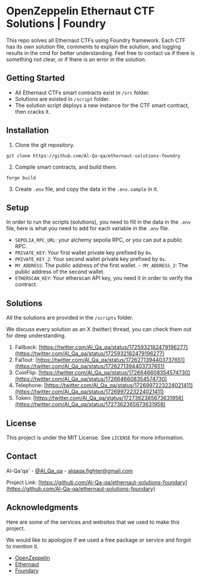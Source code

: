 # OpenZeppelin Ethernaut CTF Solutions | Foundry

This repo solves all Ethernaut CTFs using Foundry framework. Each CTF has its own solution file, comments to explain the solution, and logging results in the cmd for better understanding. Feel free to contact us if there is something not clear, or if there is an error in the solution.

## Getting Started

- All Ethernaut CTFs smart contracts exist in `/src` folder.
- Solutions are existed in `/script` folder.
- The solution script deploys a new instance for the CTF smart contract, then cracks it.

## Installation

1. Clone the git repository.

```
git clone https://github.com/Al-Qa-qa/ethernaut-solutions-foundry
```

2. Compile smart contracts, and build them.

```
forge build
```

3. Create `.env` file, and copy the data in the `.env.sample` in it.

## Setup

In order to run the scripts (solutions), you need to fill in the data in the `.env` file, here is what you need to add for each variable in the `.env` file.

- `SEPOLIA_RPC_URL`: your alchemy sepolia RPC, or you can put a public RPC.
- `PRIVATE_KEY`: Your first wallet private key prefixed by `0x`.
- `PRIVATE_KEY_2`: Your second wallet private key prefixed by `0x`.
- `MY_ADDRESS`: The public address of the first wallet.
-` MY_ADDRESS_2`: The public address of the second wallet.
- `ETHERSCAN_KEY`: Your etherscan API key, you need it in order to verify the contract.

## Solutions
All the solutions are provided in the `/scripts` folder.

We discuss every solution as an X (twitter) thread, you can check them out for deep understanding.

1. Fallback: [https://twitter.com/Al_Qa_qa/status/1725932182479196277](https://twitter.com/Al_Qa_qa/status/1725932182479196277)
2. Fal1out: [https://twitter.com/Al_Qa_qa/status/1726271394403737651](https://twitter.com/Al_Qa_qa/status/1726271394403737651)
3. CoinFlip: [https://twitter.com/Al_Qa_qa/status/1726646608354574730](https://twitter.com/Al_Qa_qa/status/1726646608354574730)
4. Telephone: [https://twitter.com/Al_Qa_qa/status/1726997223224021411](https://twitter.com/Al_Qa_qa/status/1726997223224021411)
5. Token: [https://twitter.com/Al_Qa_qa/status/1727362365673631958](https://twitter.com/Al_Qa_qa/status/1727362365673631958)


## License

This project is under the MIT License. See `LICENSE` for more information.

## Contact

Al-Qa'qa' - [@Al_Qa_qa](https://twitter.com/Al_Qa_qa) - alqaqa.fighter@gmail.com

Project Link: [https://github.com/Al-Qa-qa/ethernaut-solutions-foundary](https://github.com/Al-Qa-qa/ethernaut-solutions-foundary)

## Acknowledgments

Here are some of the services and websites that we used to make this project.

We would like to apologize if we used a free package or service and forgot to mention it.

- [OpenZeppelin](https://www.openzeppelin.com/)
- [Ethernaut](https://ethernaut.openzeppelin.com/)
- [Foundary](https://book.getfoundry.sh/)

